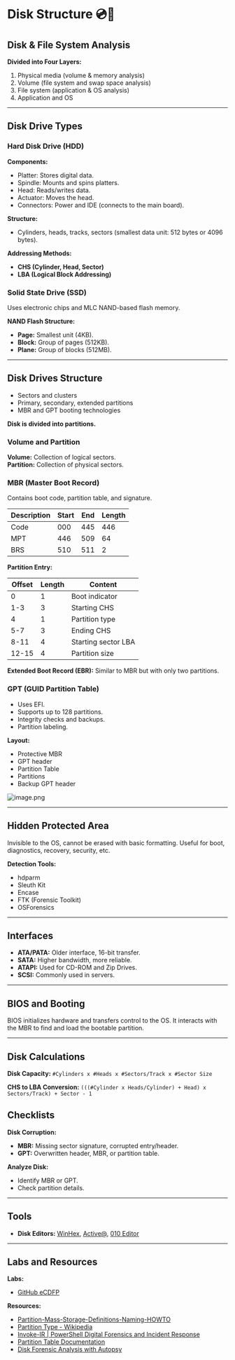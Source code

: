 # Disk Structure 💿💽

## Disk & File System Analysis

**Divided into Four Layers:**

1. Physical media (volume & memory analysis)
2. Volume (file system and swap space analysis)
3. File system (application & OS analysis)
4. Application and OS

---

## Disk Drive Types

### Hard Disk Drive (HDD)

**Components:**

- Platter: Stores digital data.
- Spindle: Mounts and spins platters.
- Head: Reads/writes data.
- Actuator: Moves the head.
- Connectors: Power and IDE (connects to the main board).

**Structure:**

- Cylinders, heads, tracks, sectors (smallest data unit: 512 bytes or 4096 bytes).

**Addressing Methods:**

- **CHS (Cylinder, Head, Sector)**
- **LBA (Logical Block Addressing)**

### Solid State Drive (SSD)

Uses electronic chips and MLC NAND-based flash memory.

**NAND Flash Structure:**

- **Page:** Smallest unit (4KB).
- **Block:** Group of pages (512KB).
- **Plane:** Group of blocks (512MB).

---

## Disk Drives Structure

- Sectors and clusters
- Primary, secondary, extended partitions
- MBR and GPT booting technologies

**Disk is divided into partitions.**

### Volume and Partition

**Volume:** Collection of logical sectors.  
**Partition:** Collection of physical sectors.

### MBR (Master Boot Record)

Contains boot code, partition table, and signature.

| Description | Start | End | Length |
| --- | --- | --- | --- |
| Code | 000 | 445 | 446 |
| MPT | 446 | 509 | 64 |
| BRS | 510 | 511 | 2 |

**Partition Entry:**

| Offset | Length | Content |
| --- | --- | --- |
| 0 | 1 | Boot indicator |
| 1-3 | 3 | Starting CHS |
| 4 | 1 | Partition type |
| 5-7 | 3 | Ending CHS |
| 8-11 | 4 | Starting sector LBA |
| 12-15 | 4 | Partition size |

**Extended Boot Record (EBR):** Similar to MBR but with only two partitions.

### GPT (GUID Partition Table)

- Uses EFI.
- Supports up to 128 partitions.
- Integrity checks and backups.
- Partition labeling.

**Layout:**

- Protective MBR
- GPT header
- Partition Table
- Partitions
- Backup GPT header

![image.png](https://prod-files-secure.s3.us-west-2.amazonaws.com/50f26eae-14f0-41b4-9e71-5d7eda8618ed/87ac263c-8c52-42e1-bf4a-fa4f27650848/image.png)

---

## Hidden Protected Area

Invisible to the OS, cannot be erased with basic formatting. Useful for boot, diagnostics, recovery, security, etc.

**Detection Tools:**

- hdparm
- Sleuth Kit
- Encase
- FTK (Forensic Toolkit)
- OSForensics

---

## Interfaces

- **ATA/PATA:** Older interface, 16-bit transfer.
- **SATA:** Higher bandwidth, more reliable.
- **ATAPI:** Used for CD-ROM and Zip Drives.
- **SCSI:** Commonly used in servers.

---

## BIOS and Booting

BIOS initializes hardware and transfers control to the OS. It interacts with the MBR to find and load the bootable partition.

---

## Disk Calculations

**Disk Capacity:** `#Cylinders x #Heads x #Sectors/Track x #Sector Size`

**CHS to LBA Conversion:** `(((#Cylinder x Heads/Cylinder) + Head) x Sectors/Track) + Sector - 1`

## Checklists

**Disk Corruption:**

- **MBR:** Missing sector signature, corrupted entry/header.
- **GPT:** Overwritten header, MBR, or partition table.

**Analyze Disk:**

- Identify MBR or GPT.
- Check partition details.

---

## Tools

- **Disk Editors:** [WinHex](https://www.x-ways.net/winhex/), [Active@](https://www.disk-image.com/index.html), [010 Editor](https://www.sweetscape.com/010editor/) 

---

## Labs and Resources

**Labs:**

- [GitHub eCDFP](https://github.com/cout-hello/eCDFP)

**Resources:**

- [Partition-Mass-Storage-Definitions-Naming-HOWTO](https://tldp.org/HOWTO/html_single/Partition-Mass-Storage-Definitions-Naming-HOWTO/)
- [Partition Type - Wikipedia](https://en.wikipedia.org/wiki/Partition_type)
- [Invoke-IR | PowerShell Digital Forensics and Incident Response](http://www.invoke-ir.com/2015/06/ontheforensictrail-part3.html)
- [Partition Table Documentation](https://www.jonrajewski.com/data/PartitionScheme/Partition_Table_Documentation_Compressed.pdf)
- [Disk Forensic Analysis with Autopsy](https://thesecmaster.com/blog/how-to-forensically-analyze-a-disk-using-autopsy)